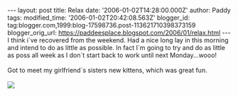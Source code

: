 \-\-- layout: post title: Relax date: \'2006-01-02T14:28:00.000Z\'
author: Paddy tags: modified\_time: \'2006-01-02T20:42:08.563Z\'
blogger\_id: tag:blogger.com,1999:blog-17598736.post-113621710398373159
blogger\_orig\_url: https://paddeesplace.blogspot.com/2006/01/relax.html
\-\-- I think i\`ve recovered from the weekend. Had a nice long lay in
this morning and intend to do as little as possible. In fact I\`m going
to try and do as little as poss all week as I don\`t start back to work
until next Monday\...wooo!\
\
Got to meet my girlfriend\`s sisters new kittens, which was great fun.\
\
[![](https://photos1.blogger.com/blogger/7081/1699/320/2006_0102Image0030.jpg)](https://photos1.blogger.com/blogger/7081/1699/1600/2006_0102Image0030.jpg)
